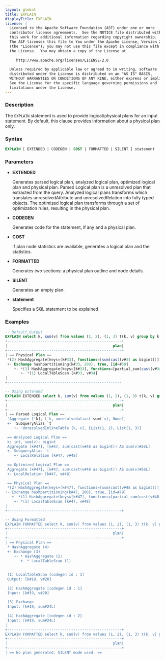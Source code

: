```yaml
---
layout: global
title: EXPLAIN
displayTitle: EXPLAIN
license: |
  Licensed to the Apache Software Foundation (ASF) under one or more
  contributor license agreements.  See the NOTICE file distributed with
  this work for additional information regarding copyright ownership.
  The ASF licenses this file to You under the Apache License, Version 2.0
  (the "License"); you may not use this file except in compliance with
  the License.  You may obtain a copy of the License at
 
     http://www.apache.org/licenses/LICENSE-2.0
 
  Unless required by applicable law or agreed to in writing, software
  distributed under the License is distributed on an "AS IS" BASIS,
  WITHOUT WARRANTIES OR CONDITIONS OF ANY KIND, either express or implied.
  See the License for the specific language governing permissions and
  limitations under the License.
---
```


### Description

The `EXPLAIN` statement is used to provide logical/physical plans for an input statement. 
By default, this clause provides information about a physical plan only.

### Syntax

```sql
EXPLAIN [ EXTENDED | CODEGEN | COST | FORMATTED | SILENT ] statement
```

### Parameters

* **EXTENDED**

    Generates parsed logical plan, analyzed logical plan, optimized logical plan and physical plan.
    Parsed Logical plan is a unresolved plan that extracted from the query.
    Analyzed logical plans transforms which translates unresolvedAttribute and unresolvedRelation into fully typed objects.
    The optimized logical plan transforms through a set of optimization rules, resulting in the physical plan.

* **CODEGEN**

    Generates code for the statement, if any and a physical plan.

* **COST**

    If plan node statistics are available, generates a logical plan and the statistics.

* **FORMATTED**

    Generates two sections: a physical plan outline and node details.
 
* **SILENT**

  Generates an empty plan.

* **statement**

    Specifies a SQL statement to be explained.

### Examples

```sql
-- Default Output
EXPLAIN select k, sum(v) from values (1, 2), (1, 3) t(k, v) group by k;
+----------------------------------------------------+
|                                                plan|
+----------------------------------------------------+
| == Physical Plan ==
 *(2) HashAggregate(keys=[k#33], functions=[sum(cast(v#34 as bigint))])
 +- Exchange hashpartitioning(k#33, 200), true, [id=#59]
    +- *(1) HashAggregate(keys=[k#33], functions=[partial_sum(cast(v#34 as bigint))])
       +- *(1) LocalTableScan [k#33, v#34]
|
+----------------------------------------------------

-- Using Extended
EXPLAIN EXTENDED select k, sum(v) from values (1, 2), (1, 3) t(k, v) group by k;
+----------------------------------------------------+
|                                                plan|
+----------------------------------------------------+
| == Parsed Logical Plan ==
 'Aggregate ['k], ['k, unresolvedalias('sum('v), None)]
 +- 'SubqueryAlias `t`
    +- 'UnresolvedInlineTable [k, v], [List(1, 2), List(1, 3)]
   
 == Analyzed Logical Plan ==
 k: int, sum(v): bigint
 Aggregate [k#47], [k#47, sum(cast(v#48 as bigint)) AS sum(v)#50L]
 +- SubqueryAlias `t`
    +- LocalRelation [k#47, v#48]
   
 == Optimized Logical Plan ==
 Aggregate [k#47], [k#47, sum(cast(v#48 as bigint)) AS sum(v)#50L]
 +- LocalRelation [k#47, v#48]
   
 == Physical Plan ==
 *(2) HashAggregate(keys=[k#47], functions=[sum(cast(v#48 as bigint))], output=[k#47, sum(v)#50L])
+- Exchange hashpartitioning(k#47, 200), true, [id=#79]
   +- *(1) HashAggregate(keys=[k#47], functions=[partial_sum(cast(v#48 as bigint))], output=[k#47, sum#52L])
    +- *(1) LocalTableScan [k#47, v#48]
|
+----------------------------------------------------+

-- Using Formatted
EXPLAIN FORMATTED select k, sum(v) from values (1, 2), (1, 3) t(k, v) group by k;
+----------------------------------------------------+
|                                                plan|
+----------------------------------------------------+
| == Physical Plan ==
 * HashAggregate (4)
 +- Exchange (3)
    +- * HashAggregate (2)
       +- * LocalTableScan (1)
   
   
 (1) LocalTableScan [codegen id : 1]
 Output: [k#19, v#20]
        
 (2) HashAggregate [codegen id : 1]
 Input: [k#19, v#20]
        
 (3) Exchange
 Input: [k#19, sum#24L]
        
 (4) HashAggregate [codegen id : 2]
 Input: [k#19, sum#24L]
|
+----------------------------------------------------+
EXPLAIN FORMATTED select k, sum(v) from values (1, 2), (1, 3) t(k, v) group by k;
+----------------------------------------------------+
|                                                plan|
+----------------------------------------------------+
| == No plan generated. SILENT mode used. ==
```
